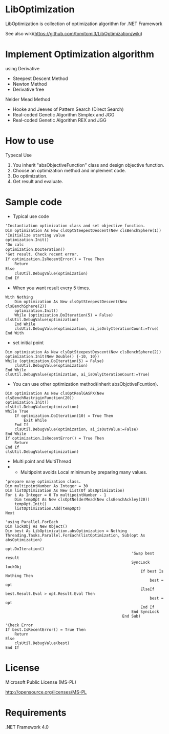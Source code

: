 LibOptimization
===============

LibOptimization is collection of optimization algorithm for .NET Framework

See also wiki(https://github.com/tomitomi3/LibOptimization/wiki)

Implement Optimization algorithm
================================

using Derivative

* Steepest Descent Method
* Newton Method
* Derivative free

Nelder Mead Method

* Hooke and Jeeves of Pattern Search (Direct Search)
* Real-coded Genetic Algorithm Simplex and JGG
* Real-coded Genetic Algorithm REX and JGG

How to use
==========

Typecal Use

1. You inherit "absObjectiveFunction" class and design objective function.
1. Choose an optimization method and implement code.
1. Do optimization.
1. Get result and evaluate.

Sample code
===========

* Typical use code
```html
'Instantiation optimization class and set objective function.
Dim optimization As New clsOptSteepestDescent(New clsBenchSphere(1))
'Initialize starting value
optimization.Init()
'Do calc
optimization.DoIteration()
'Get result. Check recent error.
If optimization.IsRecentError() = True Then
    Return
Else
    clsUtil.DebugValue(optimization)
End If
```

* When you want result every 5 times.
```
With Nothing
    Dim optimization As New clsOptSteepestDescent(New clsBenchSphere(2))
    optimization.Init()
    While (optimization.DoIteration(5) = False)
clsUtil.DebugValue(optimization)
    End While
    clsUtil.DebugValue(optimization, ai_isOnlyIterationCount:=True)
End With
```

* set initial point
```
Dim optimization As New clsOptSteepestDescent(New clsBenchSphere(2))
optimization.Init(New Double() {-10, 10})
While (optimization.DoIteration(5) = False)
    clsUtil.DebugValue(optimization)
End While
clsUtil.DebugValue(optimization, ai_isOnlyIterationCount:=True)
```

* You can use other optimization method(inherit absObjctiveFcuntion).
```
Dim optimization As New clsOptRealGASPX(New clsBenchRastriginFunction(20))
optimization.Init()
clsUtil.DebugValue(optimization)
While True
    If optimization.DoIteration(10) = True Then
        Exit While
    End If
    clsUtil.DebugValue(optimization, ai_isOutValue:=False)
End While
If optimization.IsRecentError() = True Then
    Return
End If
clsUtil.DebugValue(optimization)
```

* Multi point and MultiThread
*  - Multipoint avoids Local minimum by preparing many values.
```
'prepare many optimization class.
Dim multipointNumber As Integer = 30
Dim listOptimization As New List(Of absOptimization)
For i As Integer = 0 To multipointNumber - 1
    Dim tempOpt As New clsOptNelderMead(New clsBenchAckley(20))
    tempOpt.Init()
    listOptimization.Add(tempOpt)
Next

'using Parallel.ForEach
Dim lockObj As New Object()
Dim best As LibOptimization.absOptimization = Nothing
Threading.Tasks.Parallel.ForEach(listOptimization, Sub(opt As absOptimization)
                                                       opt.DoIteration()
                                                       'Swap best result
                                                       SyncLock lockObj
                                                           If best Is Nothing Then
                                                               best = opt
                                                           ElseIf best.Result.Eval > opt.Result.Eval Then
                                                               best = opt
                                                           End If
                                                       End SyncLock
                                                   End Sub)

'Check Error
If best.IsRecentError() = True Then
    Return
Else
    clsUtil.DebugValue(best)
End If
```

License
=======

Microsoft Public License (MS-PL)

http://opensource.org/licenses/MS-PL

Requirements
===============

.NET Framework 4.0
